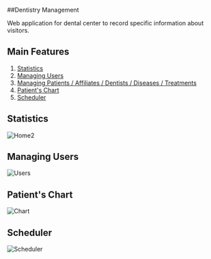 ##Dentistry Management

Web application for dental center to record specific information about visitors.

## Main Features
1. [Statistics](#statistic)
2. [Managing Users](#users)
3. [Managing Patients / Affiliates / Dentists / Diseases / Treatments](#rest)
4. [Patient's Chart](#chart)
5. [Scheduler](#scheduler)

## Statistics
![Home2](https://user-images.githubusercontent.com/22980168/103342938-12211680-4a8b-11eb-996c-d724e7c99eeb.PNG)

## Managing Users
![Users](https://user-images.githubusercontent.com/22980168/103343069-6b894580-4a8b-11eb-8351-82d649607a6e.PNG)

## Patient's Chart
![Chart](https://user-images.githubusercontent.com/22980168/103343247-f36f4f80-4a8b-11eb-875a-43f99a277f4a.PNG)

## Scheduler
![Scheduler](https://user-images.githubusercontent.com/22980168/103343313-1ac61c80-4a8c-11eb-98ee-07a3ee3135be.PNG)

